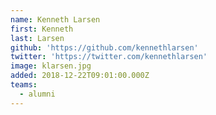 ```yaml
---
name: Kenneth Larsen
first: Kenneth
last: Larsen
github: 'https://github.com/kennethlarsen'
twitter: 'https://twitter.com/kennethlarsen'
image: klarsen.jpg
added: 2018-12-22T09:01:00.000Z
teams:
  - alumni
---
```

